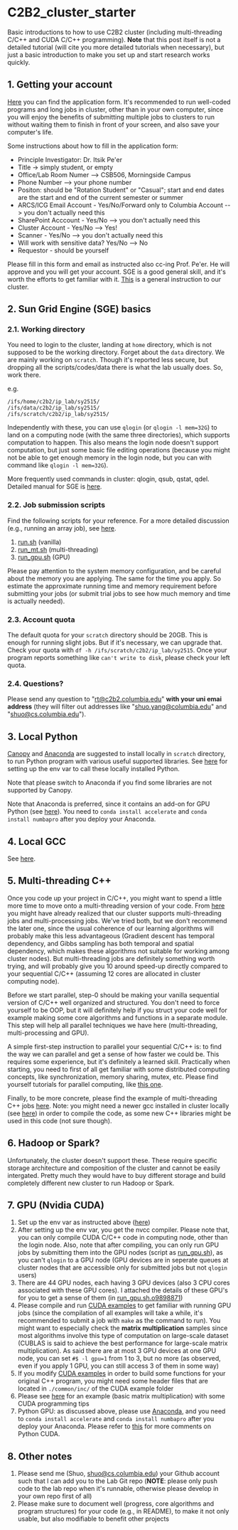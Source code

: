 # C2B2_cluster_starter

Basic introductions to how to use C2B2 cluster (including multi-threading C/C++ and CUDA C/C++ programming). **Note** that this post itself is not a detailed tutorial (will cite you more detailed tutorials when necessary), but just a basic introduction to make you set up and start research works quickly.



## 1. Getting your account

[Here](http://wiki.c2b2.columbia.edu/arcs/index.php/Forms) you can find the application form. It's recommended to run well-coded programs and long jobs in cluster, other than in your own computer, since you will enjoy the benefits of submitting multiple jobs to clusters to run without waiting them to finish in front of your screen, and also save your computer's life.

Some instructions about how to fill in the application form:

* Principle Investigator: Dr. Itsik Pe'er
* Title -> simply student, or empty
* Office/Lab Room Numer --> CSB506, Morningside Campus
* Phone Number --> your phone number
* Positon: should be "Rotation Student" or "Casual"; start and end dates are the start and end of the current semester or summer
* ARCS/ICG Email Account - Yes/No/Forward only to Columbia Account --> you don't actually need this
* SharePoint Acccount - Yes/No --> you don't actually need this
* Cluster Account - Yes/No --> Yes!
* Scanner - Yes/No --> you don't actually need this
* Will work with sensitive data? Yes/No --> No
* Requestor - should be yourself

Please fill in this form and email as instructed also cc-ing Prof. Pe'er. He will approve and you will get your account. SGE is a good general skill, and it's worth the efforts to get familiar with it. [This](http://wiki.c2b2.columbia.edu/arcs/index.php/Cluster_doc) is a general instruction to our cluster.





## 2. Sun Grid Engine (SGE) basics


### 2.1. Working directory

You need to login to the cluster, landing at `home` directory, which is not supposed to be the working directory. Forget about the `data` directory. We are mainly working on `scratch`. Though it's reported less secure, but dropping all the scripts/codes/data there is what the lab usually does. So, work there.

e.g.
```
/ifs/home/c2b2/ip_lab/sy2515/
/ifs/data/c2b2/ip_lab/sy2515/
/ifs/scratch/c2b2/ip_lab/sy2515/
```

Independently with these, you can use `qlogin` (or `qlogin -l mem=32G`) to land on a computing node (with the same three directories), which supports computation to happen. This also means the login node doesn't support computation, but just some basic file editing operations (because you might not be able to get enough memory in the login node, but you can with command like `qlogin -l mem=32G`).

More frequently used commands in cluster: qlogin, qsub, qstat, qdel. Detailed manual for SGE is [here](http://gridscheduler.sourceforge.net/htmlman/manuals.html).


### 2.2. Job submission scripts

Find the following scripts for your reference. For a more detailed discussion (e.g., running an array job), see [here](http://wiki.c2b2.columbia.edu/arcs/index.php/Cluster_doc).

1. [run.sh](https://github.com/ComputationalBiology-CS-CU/C2B2_cluster_starter/blob/master/run.sh) (vanilla)
2. [run_mt.sh](https://github.com/ComputationalBiology-CS-CU/C2B2_cluster_starter/blob/master/run_mt.sh) (multi-threading)
3. [run_gpu.sh](https://github.com/ComputationalBiology-CS-CU/C2B2_cluster_starter/blob/master/run_gpu.sh) (GPU)

Please pay attention to the system memory configuration, and be careful about the memory you are applying. The same for the time you apply. So estimate the approximate running time and memory requirement before submitting your jobs (or submit trial jobs to see how much memory and time is actually needed).


### 2.3. Account quota

The default quota for your `scratch` directory should be 20GB. This is enough for running slight jobs. But if it's necessary, we can upgrade that. Check your quota with `df -h /ifs/scratch/c2b2/ip_lab/sy2515`. Once your program reports something like `can't write to disk`, please check your left quota.


### 2.4. Questions?

Please send any question to "rt@c2b2.columbia.edu" **with your uni emai address** (they will filter out addresses like "shuo.yang@columbia.edu" and "shuo@cs.columbia.edu").



## 3. Local Python

[Canopy](https://www.enthought.com/products/canopy/) and [Anaconda](https://www.continuum.io/downloads) are suggested to install locally in `scratch` directory, to run Python program with various useful supported libraries. See [here](https://github.com/ComputationalBiology-CS-CU/gcc_install_locally#6-compile-and-run-c-program) for setting up the env var to call these locally installed Python.

Note that please switch to Anaconda if you find some libraries are not supported by Canopy.

Note that Anaconda is preferred, since it contains an add-on for GPU Python (see [here](https://developer.nvidia.com/how-to-cuda-python)). You need to `conda install accelerate` and `conda install numbapro` after you deploy your Anaconda.




## 4. Local GCC

See [here](https://github.com/ComputationalBiology-CS-CU/gcc_install_locally).




## 5. Multi-threading C++

Once you code up your project in C/C++, you might want to spend a little more time to move onto a multi-threading version of your code. From [here](http://wiki.c2b2.columbia.edu/arcs/index.php/Cluster_doc#Additional_notes_.26_examples) you might have already realized that our cluster supports multi-threading jobs and multi-processing jobs. We've tried both, but we don't recommend the later one, since the usual coherence of our learning algorithms will probably make this less advantageous (Gradient descent has temporal dependency, and Gibbs sampling has both temporal and spatial dependency, which makes these algorithms not suitable for working among cluster nodes). But multi-threading jobs are definitely something worth trying, and will probably give you 10 around speed-up directly compared to your sequential C/C++ (assuming 12 cores are allocated in cluster computing node).

Before we start parallel, step-0 should be making your vanilla sequential version of C/C++ well organized and structured. You don't need to force yourself to be OOP, but it will definitely help if you struct your code well for example making some core algorithms and functions in a separate module. This step will help all parallel techniques we have here (multi-threading, multi-processing and GPU).

A simple first-step instruction to parallel your sequential C/C++ is: to find the way we can parallel and get a sense of how faster we could be. This requires some experience, but it's definitely a learned skill. Practically when starting, you need to first of all get familiar with some distributed computing concepts, like synchronization, memory sharing, mutex, etc. Please find yourself tutorials for parallel computing, like [this one](https://computing.llnl.gov/tutorials/parallel_comp/).

Finally, to be more concrete, please find the example of multi-threading C++ jobs [here](https://github.com/ComputationalBiology-CS-CU/C2B2_cluster_starter/tree/master/mt_example). Note: you might need a newer gcc installed in cluster locally (see [here](https://github.com/ComputationalBiology-CS-CU/gcc_install_locally)) in order to compile the code, as some new C++ libraries might be used in this code (not sure though).






## 6. Hadoop or Spark?

Unfortunately, the cluster doesn't support these. These require specific storage architecture and composition of the cluster and cannot be easily intergated. Pretty much they would have to buy different storage and build completely different new cluster to run Hadoop or Spark.




## 7. GPU (Nvidia CUDA)

1. Set up the env var as instructed above ([here](https://github.com/ComputationalBiology-CS-CU/gcc_install_locally#6-compile-and-run-c-program))
2. After setting up the env var, you get the nvcc compiler. Please note that, you can only compile CUDA C/C++ code in computing node, other than the login node. Also, note that after compiling, you can only run GPU jobs by submitting them into the GPU nodes (script as [run_gpu.sh](https://github.com/ComputationalBiology-CS-CU/C2B2_cluster_starter/blob/master/run_gpu.sh)), as you can't `qlogin` to a GPU node (GPU devices are in seperate queues at cluster nodes that are accessible only for submitted jobs but not `qlogin` users)
3. There are 44 GPU nodes, each having 3 GPU devices (also 3 CPU cores associated with these GPU cores). I attached the details of these GPU's for you to get a sense of them (in [run_gpu.sh.o9898871](https://github.com/ComputationalBiology-CS-CU/C2B2_cluster_starter/blob/master/run_gpu.sh.o9898871))
4. Please compile and run [CUDA examples](http://docs.nvidia.com/cuda/cuda-samples/index.html#getting-cuda-samples) to get familiar with running GPU jobs (since the compilation of all examples will take a while, it's recommended to submit a job with `make` as the command to run). You might want to especially check the **matrix multiplication** samples since most algorithms involve this type of computation on large-scale dataset (CUBLAS is said to achieve the best performance for large-scale matrix multiplication). As said there are at most 3 GPU devices at one GPU node, you can set `#$ -l gpu=1` from 1 to 3, but no more (as observed, even if you apply 1 GPU, you can still access 3 of them in some way)
5. If you modify [CUDA examples](http://docs.nvidia.com/cuda/cuda-samples/index.html#getting-cuda-samples) in order to build some functions for your original C++ program, you might need some header files that are located in `./common/inc/` of the CUDA example folder
6. Please see [here](https://github.com/ComputationalBiology-CS-CU/C2B2_cluster_starter/tree/master/gpu_example) for an example (basic matrix multiplication) with some CUDA programming tips
7. Python GPU: as discussed above, please use [Anaconda](https://developer.nvidia.com/how-to-cuda-python), and you need to `conda install accelerate` and `conda install numbapro` after you deploy your Anaconda. Please refer to [this](https://github.com/morrisyoung/CUDA_Python_starter) for more comments on Python CUDA.






## 8. Other notes

1. Please send me (Shuo, shuo@cs.columbia.edu) your Github account such that I can add you to the Lab Git repo (**NOTE**: please only push code to the lab repo when it's runnable, otherwise please develop in your own repo first of all)
2. Please make sure to document well (progress, core algorithms and program structures) for your code (e.g., in README), to make it not only usable, but also modifiable to benefit other projects


